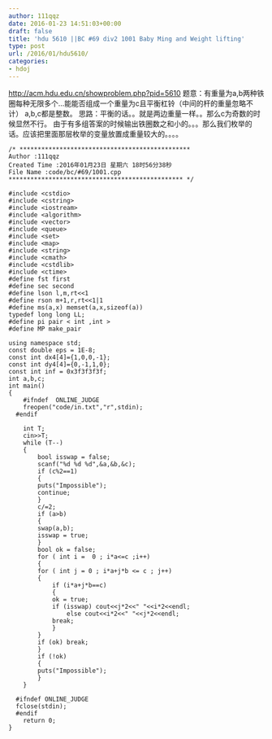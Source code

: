 ```yaml
---
author: 111qqz
date: 2016-01-23 14:51:03+00:00
draft: false
title: 'hdu 5610 ||BC #69 div2 1001 Baby Ming and Weight lifting'
type: post
url: /2016/01/hdu5610/
categories:
- hdoj
---
```


http://acm.hdu.edu.cn/showproblem.php?pid=5610
题意：有重量为a,b两种铁圈每种无限多个...能能否组成一个重量为c且平衡杠铃（中间的杆的重量忽略不计）
a,b,c都是整数。
思路：平衡的话。。就是两边重量一样。。那么c为奇数的时候显然不行。
由于有多组答案的时候输出铁圈数之和小的。。。那么我们枚举的话。应该把里面那层枚举的变量放置成重量较大的。。。。
 

    
    /* ***********************************************
    Author :111qqz
    Created Time :2016年01月23日 星期六 18时56分38秒
    File Name :code/bc/#69/1001.cpp
    ************************************************ */
    
    #include <cstdio>
    #include <cstring>
    #include <iostream>
    #include <algorithm>
    #include <vector>
    #include <queue>
    #include <set>
    #include <map>
    #include <string>
    #include <cmath>
    #include <cstdlib>
    #include <ctime>
    #define fst first
    #define sec second
    #define lson l,m,rt<<1
    #define rson m+1,r,rt<<1|1
    #define ms(a,x) memset(a,x,sizeof(a))
    typedef long long LL;
    #define pi pair < int ,int >
    #define MP make_pair
    
    using namespace std;
    const double eps = 1E-8;
    const int dx4[4]={1,0,0,-1};
    const int dy4[4]={0,-1,1,0};
    const int inf = 0x3f3f3f3f;
    int a,b,c;
    int main()
    {
    	#ifndef  ONLINE_JUDGE 
    	freopen("code/in.txt","r",stdin);
      #endif
    
    	int T;
    	cin>>T;
    	while (T--)
    	{
    	    bool isswap = false;
    	    scanf("%d %d %d",&a,&b,&c);
    	    if (c%2==1)
    	    {
    		puts("Impossible");
    		continue;
    	    }
    	    c/=2;
    	    if (a>b)
    	    {
    		swap(a,b);
    		isswap = true;
    	    }
    	    bool ok = false;
    	    for ( int i =  0 ; i*a<=c ;i++)
    	    {
    		for ( int j = 0 ; i*a+j*b <= c ; j++)
    		{
    		    if (i*a+j*b==c)
    		    {
    			ok = true;
    			if (isswap) cout<<j*2<<" "<<i*2<<endl;
    			    else cout<<i*2<<" "<<j*2<<endl;
    			break;
    		    }
    		}
    		if (ok) break;
    	    }
    	    if (!ok)
    	    {
    		puts("Impossible");
    	    }
    	}
    
      #ifndef ONLINE_JUDGE  
      fclose(stdin);
      #endif
        return 0;
    }
    



